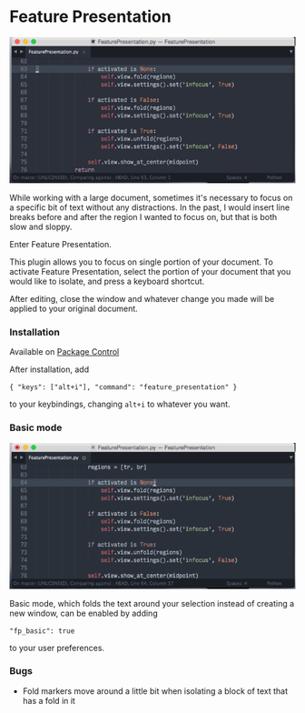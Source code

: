 
Feature Presentation
====================

![demo](demo.gif)

While working with a large document, sometimes it's necessary to focus on a specific bit of text without any distractions. In the past, I would insert line breaks before and after the region I wanted to focus on, but that is both slow and sloppy.

Enter Feature Presentation.

This plugin allows you to focus on single portion of your document.  To activate Feature Presentation, select the portion of your document that you would like to isolate, and press a keyboard shortcut.

After editing, close the window and whatever change you made will be applied to your original document.


### Installation

Available on [Package Control](https://packagecontrol.io/packages/Feature%20Presentation)

After installation, add

    { "keys": ["alt+i"], "command": "feature_presentation" }

to your keybindings, changing `alt+i` to whatever you want.

### Basic mode

![basic mode demo](demo-basic.gif)

Basic mode, which folds the text around your selection instead of creating a new window, can be enabled by adding

    "fp_basic": true

to your user preferences.


### Bugs

* Fold markers move around a little bit when isolating a block of text that has a fold in it 